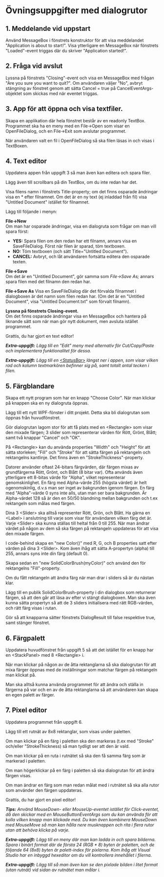# Övningsuppgifter med dialogrutor

## 1. Meddelande vid uppstart

Använd MessageBox i fönstrets konstruktor för att visa meddelandet "Application is about to start!". Visa ytterligare en MessageBox när fönstrets "Loaded"-event triggas där du skriver "Application started!".

## 2. Fråga vid avslut

Lyssna på fönstrets "Closing"-event och visa en MessageBox med frågan "Are you sure you want to quit?". Om användaren väljer "No", avbryt stängning av fönstret genom att sätta Cancel = true på CancelEventArgs-objektet som skickas med när eventet triggas.

## 3. App för att öppna och visa textfiler.

Skapa en applikation där hela fönstret består av en readonly TextBox. Programmet ska ha en meny med en File->Open som visar en OpenFileDialog, och en File->Exit som avslutar programmet.

När användaren valt en fil i OpenFileDialog så ska filen läsas in och visas i TextBoxen.

## 4. Text editor

Uppdatera appen från uppgift 3 så man även kan editera och spara filer.

Lägg även till scrollbars på din TextBox, om du inte redan har det.

Visa filens namn i fönstrets Title-property; om det finns osparade ändringar visa en * efter filnamnet. Om det är en ny text (ej inladdad från fil) visa "Untitled Document" istället för filnamnet.

Lägg till följande i menyn:

**File->New**  
Om man har osparade ändringar, visa en dialogruta som frågar om man vill spara först:
- **YES:** Spara filen om den redan har ett filnamn, annars visa en SaveFileDialog. Först när filen är sparad, töm textboxen.
- **NO:** Töm textboxen (och sätt Title="Untitled Document").
- **CANCEL:** Avbryt, och låt användaren fortsätta editera den osparade texten.

**File->Save**  
Om det är en "Untitled Document", gör samma som *File->Save As;* annars spara filen med det filnamn den redan har.

**File->Save As**
Visa en SaveFileDialog där det förvalda filnamnet i dialogboxen är det namn som filen redan har. (Om det är en "Untitled Document", visa "Untitled Document.txt" som förvalt filnamn).

**Lyssna på fönstrets Closing-event.**  
Om det finns osparade ändringar visa en MessageBox och hantera på liknande sätt som när man gör nytt dokument, men avsluta istället programmet.

Grattis, du har gjort en text editor!

***Extra-uppgift:*** *Lägg till en "Edit" meny med alternativ för Cut/Copy/Paste och implementera funktionalitet för dessa.*

***Extra-uppgift:*** *Lägg till en [\<StatusBar\>](https://wpf-tutorial.com/common-interface-controls/statusbar-control/) längst ner i appen, som visar vilken rad och kolumn textmarkören befinner sig på, samt totalt antal tecken i filen.*

## 5. Färgblandare

Skapa ett nytt program som har en knapp "Choose Color". När man klickar på knappen ska en ny dialogruta öppnas.

Lägg till ett nytt WPF-fönster i ditt projekt. Detta ska bli dialogrutan som öppnas från huvudfönstret.

Gör dialogrutan lagom stor för att få plats med en \<Rectangle\> som visar den mixade färgen; 3 slider som representerar värden för Rött, Grönt, Blått; samt två knappar "Cancel" och "OK".

På \<Rectangle\> kan du använda properties "Width" och "Height" för att sätta storleken; "Fill" och "Stroke" för att sätta färgen på rektangeln och rektangelns kantlinje. Det finns även en "StrokeThickness"-property.

Datorer använder oftast 24-bitars färgvärden, där färgen mixas av grundfärgerna Rött, Grönt, och Blått (8 bitar var). Ofta används även ytterligare ett 8-bitas värde för "Alpha", vilket representerar genomskinlighet. En färg med Alpha-värde 255 (högsta värdet) är helt ogenomskinlig, d.v.s man ser inget av bakgrunden igenom färgen. En färg med "Alpha"-värde 0 syns inte alls, utan man ser bara bakgrunden. Är Alpha-värdet 128 så är den en 50/50 blandning mellan bakgrunden och t.ex rektangeln som målas med färgen.

Dina 3 \<Slider\> ska alltså representer Rött, Grön, och Blått. Ha gärna en \<Label\> i anslutning till varje som visar för användaren vilken färg det är. Varje \<Slider\> ska kunna ställas till heltal från 0 till 255. När man ändrar värdet på någon av dem så ska färgen på rektangeln uppdateras för att visa den mixade färgen.

I code-behind skapa en "new Color()" med R, G, och B properties satt efter värden på dina 3 \<Slider\>. Kom även ihåg att sätta A-propertyn (alpha) till 255, annars syns inte din färg (default 0).

Skapa sedan en "new SolidColorBrush(myColor)" och använd den för rektangelns "Fill"-property.

Om du fått rektangeln att ändra färg när man drar i sliders så är du nästan klar. 

Lägg till en publik SolidColorBrush-property i din dialogbox som returnerar färgen, så att den går att läsa av efter vi stängt dialogboxen. Man ska även kunna sätta propertyn så att de 3 sliders initialisera med rätt RGB-värden, och rätt färg visas i rutan.

Gör så att knapparna sätter fönstrets DialogResult till false respektive true, samt stänger fönstret.

## 6. Färgpalett

Uppdatera huvudfönstret från uppgift 5 så att det istället för en knapp har en \<StackPanel\> med 8 \<Rectangle\> i.

När man klickar på någon av de åtta rektanglarna så ska dialogrutan för att mixa färger öppnas med de inställningar som matchar färgen på rektangeln man klickat på.

Man ska alltså kunna använda programmet för att ändra och ställa in färgerna på var och en av de åtta rektanglarna så att användaren kan skapa en egen palett av färger.

## 7. Pixel editor

Uppdatera programmet från uppgift 6.

Lägg till ett rutnät av 8x8 rektanglar, som visas under paletten.

Om man klickar på en färg i paletten ska den markeras (t.ex med "Stroke" och/eller "StrokeThickness) så man tydligt ser att den är vald.

Om man klickar på en ruta i rutnätet så ska den få samma färg som är markerad i paletten.

Om man högerklickar på en färg i paletten så ska dialogrutan för att ändra färgen visas.

Om man ändrar en färg som man redan målat med i rutnätet så ska alla rutor som använder den färgen uppdateras.

Grattis, du har gjort en pixel editor!

***Tips:*** *Använd MouseDown- eller MouseUp-eventet istället för Click-eventet, då den skickar med en MouseButtonEventArgs som du kan använda för att kolla vilken knapp man klickade med. Du kan även kombinera MouseDown med MouseMove så man kan hålla nere musknappen och rita i flera rutor utan att behöva klicka på varje.*

***Extra-uppgift:*** *Lägg till en meny där man kan ladda in och spara bilderna. Spara i binärt format där de första 24 (RGB * 8) byten är paletten, och de följande 64 (8x8) byten är palett-index för pixlarna. Kom ihåg att Visual Studio har en inbyggd hexeditor om du vill kontrollera innehållet i filerna.*

***Extra-uppgift:*** *Lägg till så man även kan se den pixlade bilden i litet format (utan rutnät) vid sidan av rutnätet man målar i.*